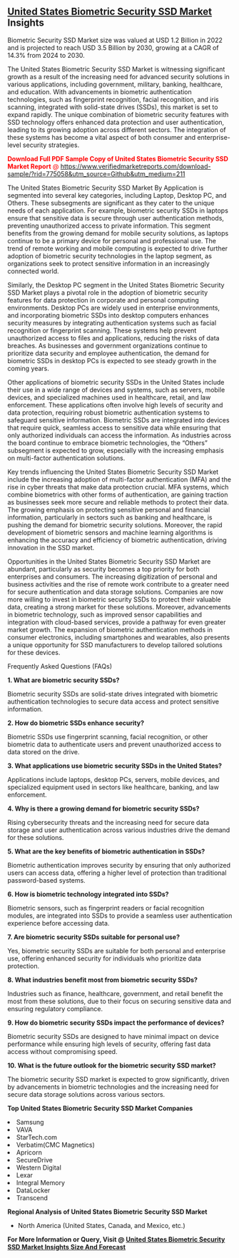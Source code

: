 <h2><a href="https://www.verifiedmarketreports.com/download-sample/?rid=775058&amp;utm_source=Github&amp;utm_medium=211" target="_blank">United States Biometric Security SSD Market</a> Insights</h2><p>Biometric Security SSD Market size was valued at USD 1.2 Billion in 2022 and is projected to reach USD 3.5 Billion by 2030, growing at a CAGR of 14.3% from 2024 to 2030.</p><p><p>The United States Biometric Security SSD Market is witnessing significant growth as a result of the increasing need for advanced security solutions in various applications, including government, military, banking, healthcare, and education. With advancements in biometric authentication technologies, such as fingerprint recognition, facial recognition, and iris scanning, integrated with solid-state drives (SSDs), this market is set to expand rapidly. The unique combination of biometric security features with SSD technology offers enhanced data protection and user authentication, leading to its growing adoption across different sectors. The integration of these systems has become a vital aspect of both consumer and enterprise-level security strategies. <p><span class=""><span style="color: #ff0000;"><strong>Download Full PDF Sample Copy of United States Biometric Security SSD Market Report</strong> @ </span><a href="https://www.verifiedmarketreports.com/download-sample/?rid=775058&amp;utm_source=Github&amp;utm_medium=211" target="_blank">https://www.verifiedmarketreports.com/download-sample/?rid=775058&amp;utm_source=Github&amp;utm_medium=211</a></span></p></p><p>The United States Biometric Security SSD Market By Application is segmented into several key categories, including Laptop, Desktop PC, and Others. These subsegments are significant as they cater to the unique needs of each application. For example, biometric security SSDs in laptops ensure that sensitive data is secure through user authentication methods, preventing unauthorized access to private information. This segment benefits from the growing demand for mobile security solutions, as laptops continue to be a primary device for personal and professional use. The trend of remote working and mobile computing is expected to drive further adoption of biometric security technologies in the laptop segment, as organizations seek to protect sensitive information in an increasingly connected world.</p><p>Similarly, the Desktop PC segment in the United States Biometric Security SSD Market plays a pivotal role in the adoption of biometric security features for data protection in corporate and personal computing environments. Desktop PCs are widely used in enterprise environments, and incorporating biometric SSDs into desktop computers enhances security measures by integrating authentication systems such as facial recognition or fingerprint scanning. These systems help prevent unauthorized access to files and applications, reducing the risks of data breaches. As businesses and government organizations continue to prioritize data security and employee authentication, the demand for biometric SSDs in desktop PCs is expected to see steady growth in the coming years.</p><p>Other applications of biometric security SSDs in the United States include their use in a wide range of devices and systems, such as servers, mobile devices, and specialized machines used in healthcare, retail, and law enforcement. These applications often involve high levels of security and data protection, requiring robust biometric authentication systems to safeguard sensitive information. Biometric SSDs are integrated into devices that require quick, seamless access to sensitive data while ensuring that only authorized individuals can access the information. As industries across the board continue to embrace biometric technologies, the “Others” subsegment is expected to grow, especially with the increasing emphasis on multi-factor authentication solutions.</p><p>Key trends influencing the United States Biometric Security SSD Market include the increasing adoption of multi-factor authentication (MFA) and the rise in cyber threats that make data protection crucial. MFA systems, which combine biometrics with other forms of authentication, are gaining traction as businesses seek more secure and reliable methods to protect their data. The growing emphasis on protecting sensitive personal and financial information, particularly in sectors such as banking and healthcare, is pushing the demand for biometric security solutions. Moreover, the rapid development of biometric sensors and machine learning algorithms is enhancing the accuracy and efficiency of biometric authentication, driving innovation in the SSD market.</p><p>Opportunities in the United States Biometric Security SSD Market are abundant, particularly as security becomes a top priority for both enterprises and consumers. The increasing digitization of personal and business activities and the rise of remote work contribute to a greater need for secure authentication and data storage solutions. Companies are now more willing to invest in biometric security SSDs to protect their valuable data, creating a strong market for these solutions. Moreover, advancements in biometric technology, such as improved sensor capabilities and integration with cloud-based services, provide a pathway for even greater market growth. The expansion of biometric authentication methods in consumer electronics, including smartphones and wearables, also presents a unique opportunity for SSD manufacturers to develop tailored solutions for these devices.</p><p>Frequently Asked Questions (FAQs)</p><p><b>1. What are biometric security SSDs?</b></p><p>Biometric security SSDs are solid-state drives integrated with biometric authentication technologies to secure data access and protect sensitive information.</p><p><b>2. How do biometric SSDs enhance security?</b></p><p>Biometric SSDs use fingerprint scanning, facial recognition, or other biometric data to authenticate users and prevent unauthorized access to data stored on the drive.</p><p><b>3. What applications use biometric security SSDs in the United States?</b></p><p>Applications include laptops, desktop PCs, servers, mobile devices, and specialized equipment used in sectors like healthcare, banking, and law enforcement.</p><p><b>4. Why is there a growing demand for biometric security SSDs?</b></p><p>Rising cybersecurity threats and the increasing need for secure data storage and user authentication across various industries drive the demand for these solutions.</p><p><b>5. What are the key benefits of biometric authentication in SSDs?</b></p><p>Biometric authentication improves security by ensuring that only authorized users can access data, offering a higher level of protection than traditional password-based systems.</p><p><b>6. How is biometric technology integrated into SSDs?</b></p><p>Biometric sensors, such as fingerprint readers or facial recognition modules, are integrated into SSDs to provide a seamless user authentication experience before accessing data.</p><p><b>7. Are biometric security SSDs suitable for personal use?</b></p><p>Yes, biometric security SSDs are suitable for both personal and enterprise use, offering enhanced security for individuals who prioritize data protection.</p><p><b>8. What industries benefit most from biometric security SSDs?</b></p><p>Industries such as finance, healthcare, government, and retail benefit the most from these solutions, due to their focus on securing sensitive data and ensuring regulatory compliance.</p><p><b>9. How do biometric security SSDs impact the performance of devices?</b></p><p>Biometric security SSDs are designed to have minimal impact on device performance while ensuring high levels of security, offering fast data access without compromising speed.</p><p><b>10. What is the future outlook for the biometric security SSD market?</b></p><p>The biometric security SSD market is expected to grow significantly, driven by advancements in biometric technologies and the increasing need for secure data storage solutions across various sectors.</p></p><p><strong>Top United States Biometric Security SSD Market Companies</strong></p><div data-test-id=""><p><li>Samsung</li><li> VAVA</li><li> StarTech.com</li><li> Verbatim(CMC Magnetics)</li><li> Apricorn</li><li> SecureDrive</li><li> Western Digital</li><li> Lexar</li><li> Integral Memory</li><li> DataLocker</li><li> Transcend</li></p><div><strong>Regional Analysis of&nbsp;United States Biometric Security SSD Market</strong></div><ul><li dir="ltr"><p dir="ltr">North America&nbsp;(United States, Canada, and Mexico, etc.)</p></li></ul><p><strong>For More Information or Query, Visit @&nbsp;</strong><strong><a href="https://www.verifiedmarketreports.com/product/biometric-security-ssd-market/?utm_source=Github&amp;utm_medium=211" target="_blank">United States Biometric Security SSD Market Insights Size And Forecast</a></strong></p></div>
